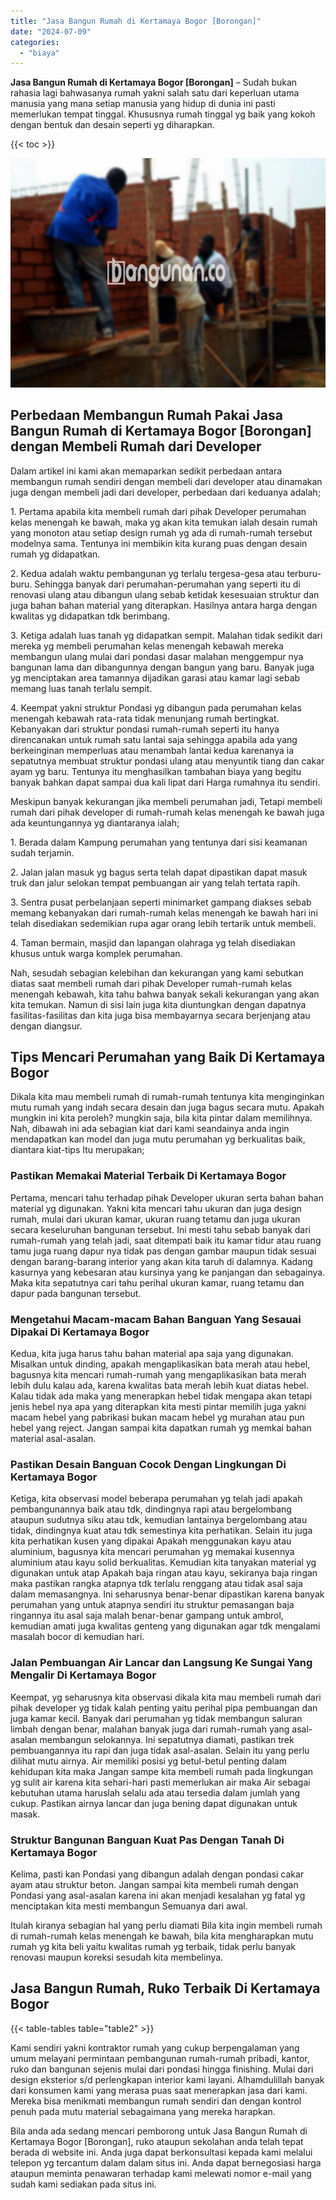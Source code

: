 ```yaml
---
title: "Jasa Bangun Rumah di Kertamaya Bogor [Borongan]"
date: "2024-07-09"
categories: 
  - "biaya"
---
```


**Jasa Bangun Rumah di Kertamaya Bogor \[Borongan\]** – Sudah bukan rahasia lagi bahwasanya rumah yakni salah satu dari keperluan utama manusia yang mana setiap manusia yang hidup di dunia ini pasti memerlukan tempat tinggal. Khususnya rumah tinggal yg baik yang kokoh dengan bentuk dan desain seperti yg diharapkan.

{{< toc >}}

![Jasa Bangun Rumah di Kertamaya Bogor [Borongan]](/images/borong-bangunan-41.png)

## Perbedaan Membangun Rumah Pakai Jasa Bangun Rumah di Kertamaya Bogor \[Borongan\] dengan Membeli Rumah dari Developer

Dalam artikel ini kami akan memaparkan sedikit perbedaan antara membangun rumah sendiri dengan membeli dari developer atau dinamakan juga dengan membeli jadi dari developer, perbedaan dari keduanya adalah;

1\. Pertama apabila kita membeli rumah dari pihak Developer perumahan kelas menengah ke bawah, maka yg akan kita temukan ialah desain rumah yang monoton atau setiap design rumah yg ada di rumah-rumah tersebut modelnya sama. Tentunya ini membikin kita kurang puas dengan desain rumah yg didapatkan.

2\. Kedua adalah waktu pembangunan yg terlalu tergesa-gesa atau terburu-buru. Sehingga banyak dari perumahan-perumahan yang seperti itu di renovasi ulang atau dibangun ulang sebab ketidak kesesuaian struktur dan juga bahan bahan material yang diterapkan. Hasilnya antara harga dengan kwalitas yg didapatkan tdk berimbang.

3\. Ketiga adalah luas tanah yg didapatkan sempit. Malahan tidak sedikit dari mereka yg membeli perumahan kelas menengah kebawah mereka membangun ulang mulai dari pondasi dasar malahan menggempur nya bangunan lama dan dibangunnya dengan bangun yang baru. Banyak juga yg menciptakan area tamannya dijadikan garasi atau kamar lagi sebab memang luas tanah terlalu sempit.

4\. Keempat yakni struktur Pondasi yg dibangun pada perumahan kelas menengah kebawah rata-rata tidak menunjang rumah bertingkat. Kebanyakan dari struktur pondasi rumah-rumah seperti itu hanya direncanakan untuk rumah satu lantai saja sehingga apabila ada yang berkeinginan memperluas atau menambah lantai kedua karenanya ia sepatutnya membuat struktur pondasi ulang atau menyuntik tiang dan cakar ayam yg baru. Tentunya itu menghasilkan tambahan biaya yang begitu banyak bahkan dapat sampai dua kali lipat dari Harga rumahnya itu sendiri.

Meskipun banyak kekurangan jika membeli perumahan jadi, Tetapi membeli rumah dari pihak developer di rumah-rumah kelas menengah ke bawah juga ada keuntungannya yg diantaranya ialah;

1\. Berada dalam Kampung perumahan yang tentunya dari sisi keamanan sudah terjamin.

2\. Jalan jalan masuk yg bagus serta telah dapat dipastikan dapat masuk truk dan jalur selokan tempat pembuangan air yang telah tertata rapih.

3\. Sentra pusat perbelanjaan seperti minimarket gampang diakses sebab memang kebanyakan dari rumah-rumah kelas menengah ke bawah hari ini telah disediakan sedemikian rupa agar orang lebih tertarik untuk membeli.

4\. Taman bermain, masjid dan lapangan olahraga yg telah disediakan khusus untuk warga komplek perumahan.

Nah, sesudah sebagian kelebihan dan kekurangan yang kami sebutkan diatas saat membeli rumah dari pihak Developer rumah-rumah kelas menengah kebawah, kita tahu bahwa banyak sekali kekurangan yang akan kita temukan. Namun di sisi lain juga kita diuntungkan dengan dapatnya fasilitas-fasilitas dan kita juga bisa membayarnya secara berjenjang atau dengan diangsur.

## Tips Mencari Perumahan yang Baik Di Kertamaya Bogor

Dikala kita mau membeli rumah di rumah-rumah tentunya kita menginginkan mutu rumah yang indah secara desain dan juga bagus secara mutu. Apakah mungkin ini kita peroleh? mungkin saja, bila kita pintar dalam memilihnya. Nah, dibawah ini ada sebagian kiat dari kami seandainya anda ingin mendapatkan kan model dan juga mutu perumahan yg berkualitas baik, diantara kiat-tips Itu merupakan;

### Pastikan Memakai Material Terbaik Di Kertamaya Bogor

Pertama, mencari tahu terhadap pihak Developer ukuran serta bahan bahan material yg digunakan. Yakni kita mencari tahu ukuran dan juga design rumah, mulai dari ukuran kamar, ukuran ruang tetamu dan juga ukuran secara keseluruhan bangunan tersebut. Ini mesti tahu sebab banyak dari rumah-rumah yang telah jadi, saat ditempati baik itu kamar tidur atau ruang tamu juga ruang dapur nya tidak pas dengan gambar maupun tidak sesuai dengan barang-barang interior yang akan kita taruh di dalamnya. Kadang kasurnya yang kebesaran atau kursinya yang ke panjangan dan sebagainya. Maka kita sepatutnya cari tahu perihal ukuran kamar, ruang tetamu dan dapur pada bangunan tersebut.

### Mengetahui Macam-macam Bahan Banguan Yang Sesauai Dipakai Di Kertamaya Bogor

Kedua, kita juga harus tahu bahan material apa saja yang digunakan. Misalkan untuk dinding, apakah mengaplikasikan bata merah atau hebel, bagusnya kita mencari rumah-rumah yang mengaplikasikan bata merah lebih dulu kalau ada, karena kwalitas bata merah lebih kuat diatas hebel. Kalau tidak ada maka yang menerapkan hebel tidak mengapa akan tetapi jenis hebel nya apa yang diterapkan kita mesti pintar memilih juga yakni macam hebel yang pabrikasi bukan macam hebel yg murahan atau pun hebel yang reject. Jangan sampai kita dapatkan rumah yg memkai bahan material asal-asalan.

### Pastikan Desain Banguan Cocok Dengan Lingkungan Di Kertamaya Bogor

Ketiga, kita observasi model beberapa perumahan yg telah jadi apakah pembangunannya baik atau tdk, dindingnya rapi atau bergelombang ataupun sudutnya siku atau tdk, kemudian lantainya bergelombang atau tidak, dindingnya kuat atau tdk semestinya kita perhatikan. Selain itu juga kita perhatikan kusen yang dipakai Apakah menggunakan kayu atau aluminium, bagusnya kita mencari perumahan yg memakai kusennya aluminium atau kayu solid berkualitas. Kemudian kita tanyakan material yg digunakan untuk atap Apakah baja ringan atau kayu, sekiranya baja ringan maka pastikan rangka atapnya tdk terlalu renggang atau tidak asal saja dalam memasangnya. Ini seharusnya benar-benar dipastikan karena banyak perumahan yang untuk atapnya sendiri itu struktur pemasangan baja ringannya itu asal saja malah benar-benar gampang untuk ambrol, kemudian amati juga kwalitas genteng yang digunakan agar tdk mengalami masalah bocor di kemudian hari.

### Jalan Pembuangan Air Lancar dan Langsung Ke Sungai Yang Mengalir Di Kertamaya Bogor

Keempat, yg seharusnya kita observasi dikala kita mau membeli rumah dari pihak developer yg tidak kalah penting yaitu perihal pipa pembuangan dan juga kamar kecil. Banyak dari perumahan yg tidak membangun saluran limbah dengan benar, malahan banyak juga dari rumah-rumah yang asal-asalan membangun selokannya. Ini sepatutnya diamati, pastikan trek pembuangannya itu rapi dan juga tidak asal-asalan. Selain itu yang perlu dilihat mutu airnya. Air memiliki posisi yg betul-betul penting dalam kehidupan kita maka Jangan sampe kita membeli rumah pada lingkungan yg sulit air karena kita sehari-hari pasti memerlukan air maka Air sebagai kebutuhan utama haruslah selalu ada atau tersedia dalam jumlah yang cukup. Pastikan airnya lancar dan juga bening dapat digunakan untuk masak.

### Struktur Bangunan Banguan Kuat Pas Dengan Tanah Di Kertamaya Bogor

Kelima, pasti kan Pondasi yang dibangun adalah dengan pondasi cakar ayam atau struktur beton. Jangan sampai kita membeli rumah dengan Pondasi yang asal-asalan karena ini akan menjadi kesalahan yg fatal yg menciptakan kita mesti membangun Semuanya dari awal.

Itulah kiranya sebagian hal yang perlu diamati Bila kita ingin membeli rumah di rumah-rumah kelas menengah ke bawah, bila kita mengharapkan mutu rumah yg kita beli yaitu kwalitas rumah yg terbaik, tidak perlu banyak renovasi maupun koreksi sesudah kita membelinya.

## Jasa Bangun Rumah, Ruko Terbaik Di Kertamaya Bogor

{{< table-tables table="table2" >}}

Kami sendiri yakni kontraktor rumah yang cukup berpengalaman yang umum melayani permintaan pembangunan rumah-rumah pribadi, kantor, ruko dan bangunan sejenis mulai dari pondasi hingga finishing. Mulai dari design eksterior s/d perlengkapan interior kami layani. Alhamdulillah banyak dari konsumen kami yang merasa puas saat menerapkan jasa dari kami. Mereka bisa menikmati membangun rumah sendiri dan dengan kontrol penuh pada mutu material sebagaimana yang mereka harapkan.

Bila anda ada sedang mencari pemborong untuk Jasa Bangun Rumah di Kertamaya Bogor \[Borongan\], ruko ataupun sekolahan anda telah tepat berada di website ini. Anda juga dapat berkonsultasi kepada kami melalui telepon yg tercantum dalam dalam situs ini. Anda dapat bernegosiasi harga ataupun meminta penawaran terhadap kami melewati nomor e-mail yang sudah kami sediakan pada situs ini.
